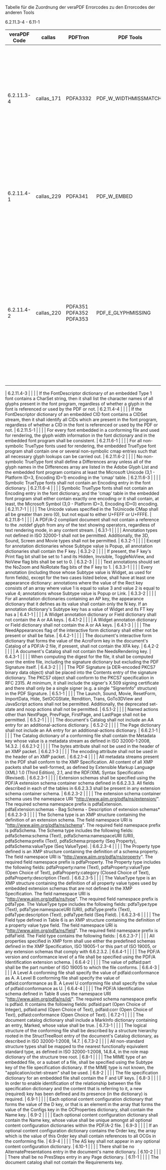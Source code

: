 Tabelle für die Zuordnung der veraPDF Errorcodes zu den Errorcodes der anderen Tools

6.2.11.3-4 - 6.11-1

| veraPDF Code | callas     | PDFTron                 | PDF Tools             | veraPDF Text
| ------------ | ------     | -------                 | ---------             | ------------
| 6.2.11.3-4   | callas_171 | PDFA3332                | PDF_W_WIDTHMISSMATCH? | For those CMaps that are embedded, the integer value of the WMode entry in the CMap dictionary shall be identical to the WMode value in the embedded CMap stream.
| 6.2.11.4-1   | callas_229 | PDFA341                 | PDF_W_EMBED           | The font programs for all fonts used for rendering within a conforming file shall be embedded within that file, as defined in ISO 32000-1:2008, 9.9.
| 6.2.11.4-2   | callas_220 | PDFA351 PDFA352 PDFA353 | PDF_E_GLYPHMISSING    | Embedded fonts shall define all glyphs referenced for rendering within the conforming file. A font referenced for use solely in rendering mode 3 is therefore not rendered and is thus exempt from the embedding requirement.

| 6.2.11.4-3 |  |  |  | If the FontDescriptor dictionary of an embedded Type 1 font contains a CharSet string, then it shall list the character names of all glyphs present in the font program, regardless of whether a glyph in the font is referenced or used by the PDF or not.
| 6.2.11.4-4 |  |  |  | If the FontDescriptor dictionary of an embedded CID font contains a CIDSet stream, then it shall identify all CIDs which are present in the font program, regardless of whether a CID in the font is referenced or used by the PDF or not.
| 6.2.11.5-1 |  |  |  | For every font embedded in a conforming file and used for rendering, the glyph width information in the font dictionary and in the embedded font program shall be consistent.
| 6.2.11.6-1 |  |  |  | For all non-symbolic TrueType fonts used for rendering, the embedded TrueType font program shall contain one or several non-symbolic cmap entries such that all necessary glyph lookups can be carried out.
| 6.2.11.6-2 |  |  |  | No non-symbolic TrueType font shall define a Differences array unless all of the glyph names in the Differences array are listed in the Adobe Glyph List and the embedded font program contains at least the Microsoft Unicode (3,1 - Platform ID=3, Encoding ID=1) encoding in the 'cmap' table.
| 6.2.11.6-3 |  |  |  | Symbolic TrueType fonts shall not contain an Encoding entry in the font dictionary.
| 6.2.11.6-4 |  |  |  | Symbolic TrueType fonts shall not contain an Encoding entry in the font dictionary, and the 'cmap' table in the embedded font program shall either contain exactly one encoding or it shall contain, at least, the Microsoft Symbol (3,0 - Platform ID=3, Encoding ID=0) encoding.
| 6.2.11.7-1 |  |  |  | The Unicode values specified in the ToUnicode CMap shall all be greater than zero (0), but not equal to either U+FEFF or U+FFFE.
| 6.2.11.8-1 |  |  |  | A PDF/A-2 compliant document shall not contain a reference to the .notdef glyph from any of the text showing operators, regardless of text rendering mode, in any content stream.
| 6.3.1-1    |  |  |  | Annotation types not defined in ISO 32000-1 shall not be permitted. Additionally, the 3D, Sound, Screen and Movie types shall not be permitted.
| 6.3.2-1    |  |  |  | Except for annotation dictionaries whose Subtype value is Popup, all annotation dictionaries shall contain the F key.
| 6.3.2-2    |  |  |  | If present, the F key's Print flag bit shall be set to 1 and its Hidden, Invisible, ToggleNoView, and NoView flag bits shall be set to 0.
| 6.3.2-3    |  |  |  | Text annotations should set the NoZoom and NoRotate flag bits of the F key to 1.
| 6.3.3-1    |  |  |  | Every annotation (including those whose Subtype value is Widget, as used for form fields), except for the two cases listed below, shall have at least one appearance dictionary: annotations where the value of the Rect key consists of an array where value 1 is equal to value 3 and value 2 is equal to value 4; annotations whose Subtype value is Popup or Link.
| 6.3.3-2    |  |  |  | For all annotation dictionaries containing an AP key, the appearance dictionary that it defines as its value shall contain only the N key. If an annotation dictionary's Subtype key has a value of Widget and its FT key has a
| 6.4.1-1    |  |  |  | A Widget annotation dictionary or Field dictionary shall not contain the A or AA keys.
| 6.4.1-2    |  |  |  | A Widget annotation dictionary or Field dictionary shall not contain the A or AA keys.
| 6.4.1-3    |  |  |  | The NeedAppearances flag of the interactive form dictionary shall either not be present or shall be false.
| 6.4.2-1    |  |  |  | The document's interactive form dictionary that forms the value of the AcroForm key in the document's Catalog of a PDF/A-2 file, if present, shall not contain the XFA key.
| 6.4.2-2    |  |  |  | A document's Catalog shall not contain the NeedsRendering key.
| 6.4.3-1    |  |  |  | When computing the digest for the file, it shall be computed over the entire file, including the signature dictionary but excluding the PDF Signature itself.
| 6.4.3-2    |  |  |  | The PDF Signature (a DER-encoded PKCS7 binary data object) shall be placed into the Contents entry of the signature dictionary. The PKCS7 object shall conform to the PKCS7 specification in RFC 2315. At minimum, it shall include the signer's X.509 signing certificate and there shall only be a single signer (e.g. a single "SignerInfo" structure) in the PDF Signature.
| 6.5.1-1    |  |  |  | The Launch, Sound, Movie, ResetForm, ImportData, Hide, SetOCGState, Rendition, Trans, GoTo3DView and JavaScript actions shall not be permitted. Additionally, the deprecated set-state and noop actions shall not be permitted.
| 6.5.1-2    |  |  |  | Named actions other than NextPage, PrevPage, FirstPage, and LastPage shall not be permitted.
| 6.5.2-1    |  |  |  | The document's Catalog shall not include an AA entry for an additional-actions dictionary.
| 6.5.2-2    |  |  |  | The Page dictionary shall not include an AA entry for an additional-actions dictionary.
| 6.6.2.1-1  |  |  |  | The Catalog dictionary of a conforming file shall contain the Metadata key whose value is a metadata stream as defined in ISO 32000-1:2008, 14.3.2.
| 6.6.2.1-2  |  |  |  | The bytes attribute shall not be used in the header of an XMP packet.
| 6.6.2.1-3  |  |  |  | The encoding attribute shall not be used in the header of an XMP packet.
| 6.6.2.1-4  |  |  |  | All metadata streams present in the PDF shall conform to the XMP Specification. All content of all XMP packets shall be well-formed, as defined by Extensible Markup Language (XML) 1.0 (Third Edition), 2.1, and the RDF/XML Syntax Specification (Revised).
| 6.6.2.3-1  |  |  |  | Extension schemas shall be specified using the PDF/A extension schema container schema defined in 6.6.2.3.3. All fields described in each of the tables in 6.6.2.3.3 shall be present in any extension schema container schema.
| 6.6.2.3-2  |  |  |  | The extension schema container schema uses the namespace URI "http://www.aiim.org/pdfa/ns/extension/". The required schema namespace prefix is pdfaExtension. pdfaExtension:schemas - Bag Schema - Description of extension schemas*
| 6.6.2.3-3  |  |  |  | The Schema type is an XMP structure containing the definition of an extension schema. The field namespace URI is "http://www.aiim.org/pdfa/ns/schema". The required field namespace prefix is pdfaSchema. The Schema type includes the following fields: pdfaSchema:schema (Text), pdfaSchema:namespaceURI (URI), pdfaSchema:prefix (Text), pdfaSchema:property (Seq Property), pdfaSchema:valueType (Seq ValueType).
| 6.6.2.3-4  |  |  |  | The Property type defined is an XMP structure containing the definition of a schema property. The field namespace URI is "http://www.aiim.org/pdfa/ns/property". The required field namespace prefix is pdfaProperty. The Property type includes the following fields: pdfaProperty:name (Text), pdfaProperty:valueType (Open Choice of Text), pdfaProperty:category (Closed Choice of Text), pdfaProperty:description (Text).
| 6.6.2.3-5  |  |  |  | The ValueType type is an XMP structure containing the definition of all property value types used by embedded extension schemas that are not defined in the XMP Specification. The field namespace URI is "http://www.aiim.org/pdfa/ns/type". The required field namespace prefix is pdfaType. The ValueType type includes the following fields: pdfaType:type (Text), pdfaType:namespaceURI (URI), pdfaType:prefix (Text), pdfaType:description (Text), pdfaType:field (Seq Field).
| 6.6.2.3-6  |  |  |  | The Field type defined in Table 6 is an XMP structure containing the definition of a property value type field. The field namespace URI is "http://www.aiim.org/pdfa/ns/field". The required field namespace prefix is pdfaField. The Field type contains the following fields:
| 6.6.2.3-7  |  |  |  | All properties specified in XMP form shall use either the predefined schemas defined in the XMP Specification, ISO 19005-1 or this part of ISO 19005, or any extension schemas that comply with 6.6.2.3.2.
| 6.6.4-1    |  |  |  | The PDF/A version and conformance level of a file shall be specified using the PDF/A Identification extension schema.
| 6.6.4-2    |  |  |  | The value of pdfaid:part shall be the part number of ISO 19005 to which the file conforms.
| 6.6.4-3    |  |  |  | A Level A conforming file shall specify the value of pdfaid:conformance as A. A Level B conforming file shall specify the value of pdfaid:conformance as B. A Level U conforming file shall specify the value of pdfaid:conformance as U.
| 6.6.4-4    |  |  |  | The PDF/A Identification schema defined in Table 8 uses the namespace URI "http://www.aiim.org/pdfa/ns/id/". The required schema namespace prefix is pdfaid. It contains the following fields: pdfaid:part (Open Choice of Integer), pdfaid:amd (Open Choice of Text), pdfaid:corr (Open Choice of Text), pdfaid:conformance (Open Choice of Text).
| 6.7.2-1    |  |  |  | The document catalog dictionary shall include a MarkInfo dictionary containing an entry, Marked, whose value shall be true.
| 6.7.3-1    |  |  |  | The logical structure of the conforming file shall be described by a structure hierarchy rooted in the StructTreeRoot entry of the document's Catalog dictionary, as described in ISO 32000-1:2008, 14.7.
| 6.7.3-2    |  |  |  | All non-standard structure types shall be mapped to the nearest functionally equivalent standard type, as defined in ISO 32000-1:2008, 14.8.4, in the role map dictionary of the structure tree root.
| 6.8-1      |  |  |  | The MIME type of an embedded file, or a subset of a file, shall be specified using the Subtype key of the file specification dictionary. If the MIME type is not known, the "application/octet-stream" shall be used.
| 6.8-2      |  |  |  | The file specification dictionary for an embedded file shall contain the F and UF keys.
| 6.8-3      |  |  |  | In order to enable identification of the relationship between the file specification dictionary and the content that is referring to it, a new (required) key has been defined and its presence (in the dictionary) is required.
| 6.9-1      |  |  |  | Each optional content configuration dictionary that forms the value of the D key, or that is an element in the array that forms the value of the Configs key in the OCProperties dictionary, shall contain the Name key.
| 6.9-2      |  |  |  | Each optional content configuration dictionary shall contain the Name key, whose value shall be unique amongst all optional content configuration dictionaries within the PDF/A-2 file.
| 6.9-3      |  |  |  | If an optional content configuration dictionary contains the Order key, the array which is the value of this Order key shall contain references to all OCGs in the conforming file.
| 6.9-4      |  |  |  | The AS key shall not appear in any optional content configuration dictionary.
| 6.10-1     |  |  |  | There shall be no AlternatePresentations entry in the document's name dictionary.
| 6.10-2     |  |  |  | There shall be no PresSteps entry in any Page dictionary.
| 6.11-1     |  |  |  | The document catalog shall not contain the Requirements key.
